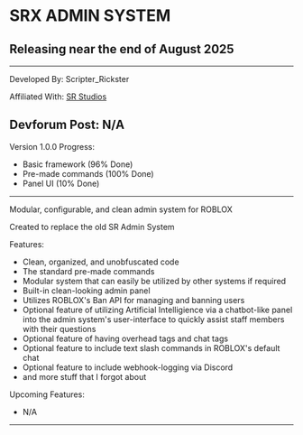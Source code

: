 # SRX ADMIN SYSTEM

## Releasing near the end of August 2025

--------------------------------------------------------

Developed By: Scripter_Rickster

Affiliated With: [SR Studios](https://discord.gg/neTcS23xh7)

Devforum Post: N/A
--------------------------------------------------------
Version 1.0.0 Progress:
- Basic framework (96% Done)
- Pre-made commands (100% Done)
- Panel UI (10% Done)

--------------------------------------------------------

Modular, configurable, and clean admin system for ROBLOX

Created to replace the old SR Admin System

Features:
- Clean, organized, and unobfuscated code
- The standard pre-made commands
- Modular system that can easily be utilized by other systems if required
- Built-in clean-looking admin panel
- Utilizes ROBLOX's Ban API for managing and banning users
- Optional feature of utilizing Artificial Intelligience via a chatbot-like panel into the admin system's user-interface to quickly assist staff members with their questions
- Optional feature of having overhead tags and chat tags
- Optional feature to include text slash commands in ROBLOX's default chat
- Optional feature to include webhook-logging via Discord
- and more stuff that I forgot about

Upcoming Features:
- N/A
--------------------------------------------------------




